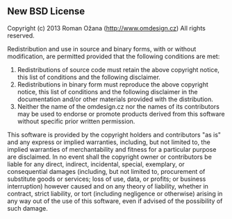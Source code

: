 New BSD License
---------------

Copyright (c) 2013 Roman Ožana (http://www.omdesign.cz)
All rights reserved.

Redistribution and use in source and binary forms, with or without 
modification, are permitted provided that the following conditions are met:

1. Redistributions of source code must retain the above copyright 
   notice, this list of conditions and the following disclaimer.
2. Redistributions in binary form must reproduce the above copyright
   notice, this list of conditions and the following disclaimer in the
   documentation and/or other materials provided with the distribution.
3. Neither the name of the omdesign.cz nor the names of its contributors
   may be used to endorse or promote products derived from this software
   without specific prior written permission.

This software is provided by the copyright holders and contributors "as is" and
any express or implied warranties, including, but not limited to, the implied
warranties of merchantability and fitness for a particular purpose are
disclaimed. In no event shall the copyright owner or contributors be liable for
any direct, indirect, incidental, special, exemplary, or consequential damages
(including, but not limited to, procurement of substitute goods or services;
loss of use, data, or profits; or business interruption) however caused and on
any theory of liability, whether in contract, strict liability, or tort
(including negligence or otherwise) arising in any way out of the use of this
software, even if advised of the possibility of such damage.